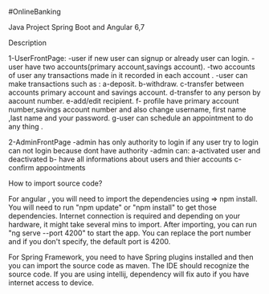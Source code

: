 #OnlineBanking

Java Project Spring Boot and Angular 6,7 


Description


1-UserFrontPage:
-user if new user can signup or already user can login.
-user have two accounts(primary account,savings account).
-two accounts of user any transactions made in it recorded in each account .
-user can make transactions such as :
a-deposit.
b-withdraw.
c-transfer between accounts primary account and savings account.
d-transfer to any person by aacount number. 
e-add/edit recipient.
f- profile have primary account number,savings account number and also change username, first name ,last name and your password.
 g-user can schedule an appointment to do any thing .  
 
 
 
2-AdminFrontPage 
 -admin has only authority to login if any user try to login can not login because dont have  authority
  -admin can:
 a-activated user and deactivated 
 b- have all informations about users and thier accounts
 c-confirm appoointments
             
             
 How to import source code?

For angular , you will need to import the dependencies using => npm install. You will need to run "npm update" or "npm install" to get those dependencies. Internet connection is required and depending on your hardware, it might take several mins to import. After importing, you can run "ng serve --port 4200" to start the app. You can replace the port number and if you don't specify, the default port is 4200.

For Spring Framework, you need to have Spring plugins installed and then you can import the source code as maven. The IDE should recognize the source code. If you are using intellij, dependency will fix auto if you have internet access to device.
